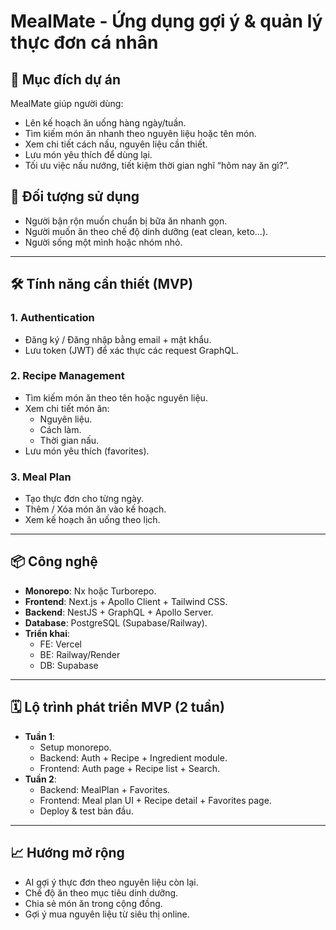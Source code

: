 # MealMate - Ứng dụng gợi ý & quản lý thực đơn cá nhân

## 🎯 Mục đích dự án

MealMate giúp người dùng:

- Lên kế hoạch ăn uống hàng ngày/tuần.
- Tìm kiếm món ăn nhanh theo nguyên liệu hoặc tên món.
- Xem chi tiết cách nấu, nguyên liệu cần thiết.
- Lưu món yêu thích để dùng lại.
- Tối ưu việc nấu nướng, tiết kiệm thời gian nghĩ “hôm nay ăn gì?”.

## 🚀 Đối tượng sử dụng

- Người bận rộn muốn chuẩn bị bữa ăn nhanh gọn.
- Người muốn ăn theo chế độ dinh dưỡng (eat clean, keto…).
- Người sống một mình hoặc nhóm nhỏ.

---

## 🛠 Tính năng cần thiết (MVP)

### 1. Authentication

- Đăng ký / Đăng nhập bằng email + mật khẩu.
- Lưu token (JWT) để xác thực các request GraphQL.

### 2. Recipe Management

- Tìm kiếm món ăn theo tên hoặc nguyên liệu.
- Xem chi tiết món ăn:
  - Nguyên liệu.
  - Cách làm.
  - Thời gian nấu.
- Lưu món yêu thích (favorites).

### 3. Meal Plan

- Tạo thực đơn cho từng ngày.
- Thêm / Xóa món ăn vào kế hoạch.
- Xem kế hoạch ăn uống theo lịch.

---

## 📦 Công nghệ

- **Monorepo**: Nx hoặc Turborepo.
- **Frontend**: Next.js + Apollo Client + Tailwind CSS.
- **Backend**: NestJS + GraphQL + Apollo Server.
- **Database**: PostgreSQL (Supabase/Railway).
- **Triển khai**:
  - FE: Vercel
  - BE: Railway/Render
  - DB: Supabase

---

## 🗓 Lộ trình phát triển MVP (2 tuần)

- **Tuần 1**:
  - Setup monorepo.
  - Backend: Auth + Recipe + Ingredient module.
  - Frontend: Auth page + Recipe list + Search.
- **Tuần 2**:
  - Backend: MealPlan + Favorites.
  - Frontend: Meal plan UI + Recipe detail + Favorites page.
  - Deploy & test bản đầu.

---

## 📈 Hướng mở rộng

- AI gợi ý thực đơn theo nguyên liệu còn lại.
- Chế độ ăn theo mục tiêu dinh dưỡng.
- Chia sẻ món ăn trong cộng đồng.
- Gợi ý mua nguyên liệu từ siêu thị online.
